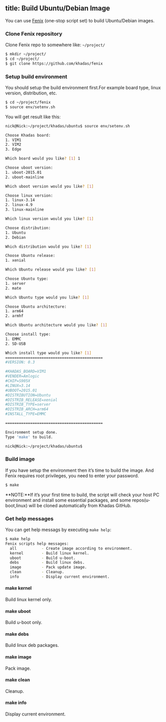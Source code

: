 title: Build Ubuntu/Debian Image
---

You can use [Fenix](https://github.com/khadas/fenix) (one-stop script set) to build Ubuntu/Debian images.

### Clone Fenix repository
Clone Fenix repo to somewhere like: `~/project/`

```sh
$ mkdir ~/project/
$ cd ~/project/
$ git clone https://github.com/khadas/fenix
```

### Setup build environment
You should setup the build environment first.For example board type, linux version, distribution, etc.

```sh
$ cd ~/project/fenix
$ source env/setenv.sh
```

You will get result like this:
```sh
nick@Nick:~/project/khadas/ubuntu$ source env/setenv.sh 

Choose Khadas board:
1. VIM1
2. VIM2
3. Edge

Which board would you like? [1] 1

Choose uboot version:
1. uboot-2015.01
2. uboot-mainline

Which uboot version would you like? [1] 

Choose linux version:
1. linux-3.14
2. linux-4.9
3. linux-mainline

Which linux version would you like? [1] 

Choose distribution:
1. Ubuntu
2. Debian

Which distribution would you like? [1] 

Choose Ubuntu release:
1. xenial

Which Ubuntu release would you like? [1] 

Choose Ubuntu type:
1. server
2. mate

Which Ubuntu type would you like? [1] 

Choose Ubuntu architecture:
1. arm64
2. armhf

Which Ubuntu architecture would you like? [1] 

Choose install type:
1. EMMC
2. SD-USB

Which install type would you like? [1] 
===========================================
#VERSION: 0.3

#KHADAS_BOARD=VIM1
#VENDER=Amlogic
#CHIP=S905X
#LINUX=3.14
#UBOOT=2015.01
#DISTRIBUTION=Ubuntu
#DISTRIB_RELEASE=xenial
#DISTRIB_TYPE=server
#DISTRIB_ARCH=arm64
#INSTALL_TYPE=EMMC

===========================================

Environment setup done.
Type 'make' to build.

nick@Nick:~/project/khadas/ubuntu$ 
```

### Build image
If you have setup the environment then it’s time to build the image. 
And Fenix requires root privileges, you need to enter your password.
```sh
$ make
```

**NOTE:**If it’s your first time to build, the script will check your host PC environment 
and install some essential packages, and some repos(u-boot,linux) will be cloned 
automatically from Khadas GitHub.

### Get help messages
You can get help messags by executing `make help`:
```sh
$ make help
Fenix scripts help messages:
  all           - Create image according to environment.
  kernel        - Build linux kernel.
  uboot         - Build u-boot.
  debs          - Build linux debs.
  image         - Pack update image.
  clean         - Cleanup.
  info          - Display current environment.

```
#### make kernel
Build linux kernel only.

#### make uboot
Build u-boot only.

#### make debs
Build linux deb packages.

#### make image
Pack image.

#### make clean
Cleanup.

#### make info
Display current environment.

